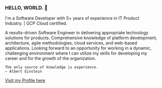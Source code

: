 ### HELLO, WORLD. 👋

I'm a Software Developer with 5+ years of experience in IT Product Industry. | GCP Cloud certified.

A results-driven Software Engineer in delivering appropriate technology solutions for products. Comprehensive knowledge of platform development, architecture, agile methodologies, cloud services, and web-based applications. Looking forward to an opportunity for working in a dynamic, challenging environment where I can utilize my skills for developing my career and for the growth of the organization.

```
The only source of knowledge is experience.
~ Albert Einstein
```

[Visit my Profile here](https://www.bhaveshpatel.xyz/)
